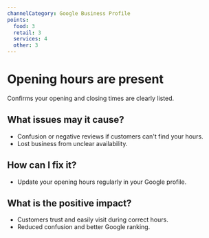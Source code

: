 ```yaml
---
channelCategory: Google Business Profile
points:
  food: 3
  retail: 3
  services: 4
  other: 3
---
```


# Opening hours are present

Confirms your opening and closing times are clearly listed.

## What issues may it cause?

- Confusion or negative reviews if customers can't find your hours.
- Lost business from unclear availability.

## How can I fix it?

- Update your opening hours regularly in your Google profile.

## What is the positive impact?

- Customers trust and easily visit during correct hours.
- Reduced confusion and better Google ranking. 